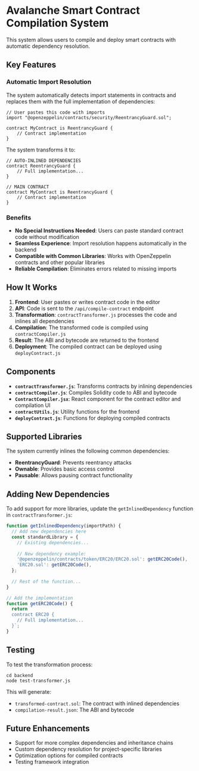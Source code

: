 # Avalanche Smart Contract Compilation System

This system allows users to compile and deploy smart contracts with automatic dependency resolution.

## Key Features

### Automatic Import Resolution

The system automatically detects import statements in contracts and replaces them with the full implementation of dependencies:

```solidity
// User pastes this code with imports
import "@openzeppelin/contracts/security/ReentrancyGuard.sol";

contract MyContract is ReentrancyGuard {
    // Contract implementation
}
```

The system transforms it to:

```solidity
// AUTO-INLINED DEPENDENCIES
contract ReentrancyGuard {
    // Full implementation...
}

// MAIN CONTRACT
contract MyContract is ReentrancyGuard {
    // Contract implementation
}
```

### Benefits

- **No Special Instructions Needed**: Users can paste standard contract code without modification
- **Seamless Experience**: Import resolution happens automatically in the backend
- **Compatible with Common Libraries**: Works with OpenZeppelin contracts and other popular libraries
- **Reliable Compilation**: Eliminates errors related to missing imports

## How It Works

1. **Frontend**: User pastes or writes contract code in the editor
2. **API**: Code is sent to the `/api/compile-contract` endpoint
3. **Transformation**: `contractTransformer.js` processes the code and inlines all dependencies
4. **Compilation**: The transformed code is compiled using `contractCompiler.js`
5. **Result**: The ABI and bytecode are returned to the frontend
6. **Deployment**: The compiled contract can be deployed using `deployContract.js`

## Components

- **`contractTransformer.js`**: Transforms contracts by inlining dependencies
- **`contractCompiler.js`**: Compiles Solidity code to ABI and bytecode
- **`ContractCompiler.jsx`**: React component for the contract editor and compilation UI
- **`contractUtils.js`**: Utility functions for the frontend
- **`deployContract.js`**: Functions for deploying compiled contracts

## Supported Libraries

The system currently inlines the following common dependencies:

- **ReentrancyGuard**: Prevents reentrancy attacks
- **Ownable**: Provides basic access control
- **Pausable**: Allows pausing contract functionality

## Adding New Dependencies

To add support for more libraries, update the `getInlinedDependency` function in `contractTransformer.js`:

```javascript
function getInlinedDependency(importPath) {
  // Add new dependencies here
  const standardLibrary = {
    // Existing dependencies...
    
    // New dependency example:
    '@openzeppelin/contracts/token/ERC20/ERC20.sol': getERC20Code(),
    'ERC20.sol': getERC20Code(),
  };
  
  // Rest of the function...
}

// Add the implementation
function getERC20Code() {
  return `
  contract ERC20 {
    // Full implementation...
  }`;
}
```

## Testing

To test the transformation process:

```
cd backend
node test-transformer.js
```

This will generate:
- `transformed-contract.sol`: The contract with inlined dependencies
- `compilation-result.json`: The ABI and bytecode

## Future Enhancements

- Support for more complex dependencies and inheritance chains
- Custom dependency resolution for project-specific libraries
- Optimization options for compiled contracts
- Testing framework integration